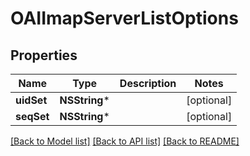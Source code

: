# OAIImapServerListOptions

## Properties
Name | Type | Description | Notes
------------ | ------------- | ------------- | -------------
**uidSet** | **NSString*** |  | [optional] 
**seqSet** | **NSString*** |  | [optional] 

[[Back to Model list]](../README#documentation-for-models) [[Back to API list]](../README#documentation-for-api-endpoints) [[Back to README]](../README)


